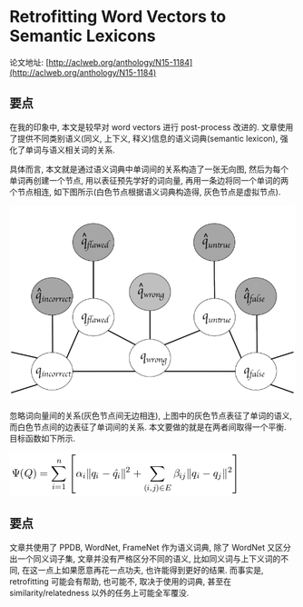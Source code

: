 # Retrofitting Word Vectors to Semantic Lexicons

论文地址: [http://aclweb.org/anthology/N15-1184](http://aclweb.org/anthology/N15-1184)

## 要点

在我的印象中, 本文是较早对 word vectors 进行 post-process 改进的. 文章使用了提供不同类别语义\(同义, 上下义, 释义\)信息的语义词典\(semantic lexicon\), 强化了单词与语义相关词的关系.

具体而言, 本文就是通过语义词典中单词间的关系构造了一张无向图, 然后为每个单词再创建一个节点, 用以表征预先学好的词向量, 再用一条边将同一个单词的两个节点相连, 如下图所示\(白色节点根据语义词典构造得, 灰色节点是虚拟节点\).

![retrofitting\_word\_graph.png](../../.gitbook/assets/retrofitting_word_graph.png)

忽略词向量间的关系\(灰色节点间无边相连\), 上图中的灰色节点表征了单词的语义, 而白色节点间的边表征了单词间的关系. 本文要做的就是在两者间取得一个平衡. 目标函数如下所示.

![retrofitting\_objective.png](../../.gitbook/assets/retrofitting_objective.png)

## 要点

文章共使用了 PPDB, WordNet, FrameNet 作为语义词典, 除了 WordNet 又区分出一个同义词子集, 文章并没有严格区分不同的语义, 比如同义词与上下义词的不同, 在这一点上如果愿意再花一点功夫, 也许能得到更好的结果. 而事实是, retrofitting 可能会有帮助, 也可能不, 取决于使用的词典, 甚至在 similarity/relatedness 以外的任务上可能全军覆没.

